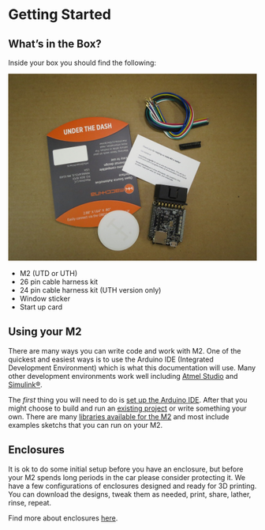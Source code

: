 # Getting Started

## What’s in the Box?
Inside your box you should find the following:


<img src="../../images/WIB_UTD.png" width="640" />

- M2 (UTD or UTH)
- 26 pin cable harness kit
- 24 pin cable harness kit (UTH version only)
- Window sticker
- Start up card

## Using your M2

There are many ways you can write code and work with M2. One of the quickest and easiest ways is to use the Arduino IDE (Integrated Development Environment) which is what this documentation will use. Many other development environments work well including [Atmel Studio](http://www.microchip.com/development-tools/atmel-studio-7) and [Simulink®](https://www.mathworks.com/products/simulink.html).

The *first* thing you will need to do is [set up the Arduino IDE](./arduino.md).  After that you might choose to build and run an [existing project](http://showcase.macchina.cc/projects.html) or write something your own.  There are many [libraries available for the M2](http://showcase.macchina.cc/libraries.html) and most include examples sketchs that you can run on your M2.

## Enclosures

It is ok to do some initial setup before you have an enclosure, but before your M2 spends long periods in the car please consider protecting it. We have a few configurations of enclosures designed and ready for 3D printing. You can download the designs, tweak them as needed, print, share, lather, rinse, repeat.

Find more about enclosures [here](../technical-references/enclosures.md).
